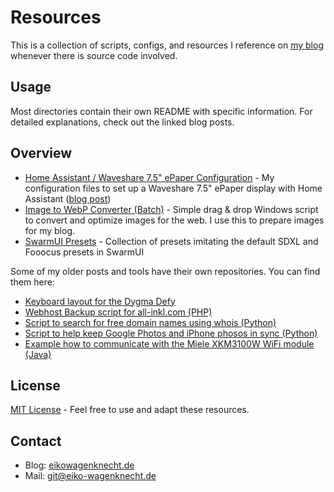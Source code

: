 # Resources

This is a collection of scripts, configs, and resources I reference on [my blog](https://eikowagenknecht.de) whenever there is source code involved.

## Usage

Most directories contain their own README with specific information.
For detailed explanations, check out the linked blog posts.

## Overview

- [Home Assistant / Waveshare 7.5" ePaper Configuration](/configs/homeassistant-epaper) - My configuration files to set up a Waveshare 7.5" ePaper display with Home Assistant ([blog post](https://eikowagenknecht.de/posts/adding-a-waveshare-e-paper-display-to-home-assistant/))
- [Image to WebP Converter (Batch)](/scripts/drop-to-webp/drop-to-webp.bat) - Simple drag & drop Windows script to convert and optimize images for the web. I use this to prepare images for my blog.
- [SwarmUI Presets](/configs/swarm-ui-presets) - Collection of presets imitating the default SDXL and Fooocus presets in SwarmUI

Some of my older posts and tools have their own repositories.
You can find them here:

- [Keyboard layout for the Dygma Defy](https://github.com/eikowagenknecht/keyboard-config)
- [Webhost Backup script for all-inkl.com (PHP)](https://github.com/eikowagenknecht/webhost_backup)
- [Script to search for free domain names using whois (Python)](https://github.com/eikowagenknecht/whois)
- [Script to help keep Google Photos and iPhone phosos in sync (Python)](https://github.com/eikowagenknecht/apple-google-photos-delete)
- [Example how to communicate with the Miele XKM3100W WiFi module (Java)](https://github.com/eikowagenknecht/miele-xkm3100w)

## License

[MIT License](LICENSE) - Feel free to use and adapt these resources.

## Contact

- Blog: [eikowagenknecht.de](https://eikowagenknecht.de)
- Mail: [git@eiko-wagenknecht.de](mailto:git@eiko-wagenknecht.de)
